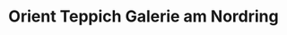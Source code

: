 ---
title: "Orient Teppich Galerie am Nordring"
url: /bochum/orient-teppich-galerie-am-nordring/
shop: Teppiche
---